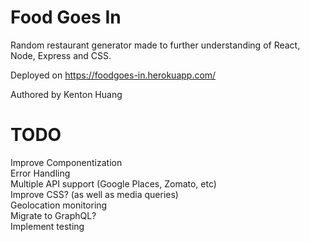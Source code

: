 # Food Goes In
Random restaurant generator made to further understanding of React, Node, Express and CSS.

Deployed on https://foodgoes-in.herokuapp.com/

Authored by Kenton Huang

# TODO
Improve Componentization  
Error Handling  
Multiple API support (Google Places, Zomato, etc)  
Improve CSS? (as well as media queries)  
Geolocation monitoring  
Migrate to GraphQL?  
Implement testing
